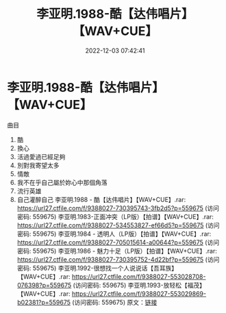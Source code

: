 ﻿---
title: 李亚明.1988-酷【达伟唱片】【WAV+CUE】
date: 2022-12-03 07:42:41
categories: WAV车载音乐、镜像
tags: 华语中文
---
# 李亚明.1988-酷【达伟唱片】【WAV+CUE】

曲目
01. 酷
02. 換心
03. 活過愛過已經足夠
04. 別對我寄望太多
05. 情敵
06. 我不在乎自己屬於妳心中那個角落
07. 流行英雄
08. 自己灌醉自己
李亚明.1988 - 酷【达伟唱片】【WAV+CUE】.rar: https://url27.ctfile.com/f/9388027-730395743-3fb2d5?p=559675
(访问密码: 559675)
李亚明.1983-正面冲突（LP版）【拍谱】【WAV+CUE】.rar: https://url27.ctfile.com/f/9388027-534553827-ef66d5?p=559675
(访问密码: 559675)
李亚明.1984 - 透明人（LP版）【拍谱】【WAV+CUE】.rar: https://url27.ctfile.com/f/9388027-705015614-a00644?p=559675
(访问密码: 559675)
李亚明.1986 - 魅力十足（LP版）【拍谱】【WAV+CUE】.rar: https://url27.ctfile.com/f/9388027-730395752-4d22bf?p=559675
(访问密码: 559675)
李亚明.1992-很想找一个人说说话【吾耳族】【WAV+CUE】.rar: https://url27.ctfile.com/f/9388027-553028708-076398?p=559675
(访问密码: 559675)
李亚明.1993-放轻松【福茂】【WAV+CUE】.rar: https://url27.ctfile.com/f/9388027-553029869-b02381?p=559675
(访问密码: 559675)
原文：[链接](https://blog.sina.com.cn/s/blog_1647c7e76010310ex.html)